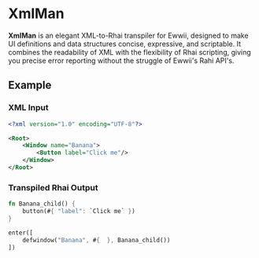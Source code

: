 # XmlMan

**XmlMan** is an elegant XML-to-Rhai transpiler for Ewwii, designed to make UI definitions and data structures concise, expressive, and scriptable. It combines the readability of XML with the flexibility of Rhai scripting, giving you precise error reporting without the struggle of Ewwii's Rahi API's.

## Example

### XML Input

```xml
<?xml version="1.0" encoding="UTF-8"?>

<Root>
    <Window name="Banana">
        <Button label="Click me"/>
    </Window>
</Root>
```

### Transpiled Rhai Output

```rs
fn Banana_child() {
    button(#{ "label": `Click me` })
}

enter([
    defwindow("Banana", #{  }, Banana_child())
])
```
